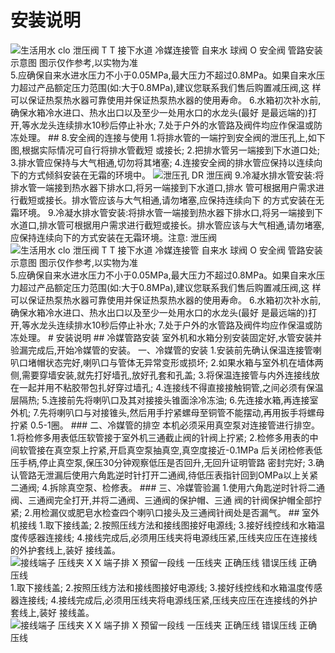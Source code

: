 # 安装说明
<img src="https://bdoss-ys.haier.net/llm_kefu_png/8474a377bb62d9c1d59940ba03dd4480_test_4037_1915980_858491.png" alt="生活用水 clo 泄压阀 T T 接下水道 冷媒连接管 自来水 球阀 O 安全阀 管路安装示意图 图示仅作参考,以实物为准">
5.应确保自来水进水压力不小于0.05MPa,最大压力不超过0.8MPa。如果自来水压 力超过产品额定压力范围(如:大于0.8MPa),建议您联系我们售后购置减压阀,这 样可以保证热泵热水器可靠使用并保证热泵热水器的使用寿命。
6.水箱初次补水前,确保水箱冷水进口、热水出口以及至少一处用水口的水龙头(最好 是最远端的)打开,等水龙头连续排水10秒后停止补水; 7.处于户外的水管路及阀件均应作保温或防冻处理。
## 8.安全阀的连接与使用
1.将排水管的一端拧到安全阀的泄压孔上,如下图,根据实际情况可自行将排水管截短 或接长;
2.把排水管另一端接到下水道口处;
3.排水管应保持与大气相通,切勿将其堵塞;
4.连接安全阀的排水管应保持以连续向下的方式倾斜安装在无霜的环境中。
<img src="https://bdoss-ys.haier.net/llm_kefu_png/8474a377bb62d9c1d59940ba03dd4480_test_4037_5301685_9966786.png" alt="泄压孔 DR 泄压阀">
9.冷凝水排水管安装:将排水管一端接到热水器下排水口,将另一端接到下水道口,排水 管可根据用户需求进行截短或接长。排水管应该与大气相通,请勿堵塞,应保持连续向下 的方式安装在无霜环境。
9.冷凝水排水管安装:将排水管一端接到热水器下排水口,将另一端接到下水道口,排水管可根据用户需求进行截短或接长。排水管应该与大气相通,请勿堵塞,应保持连续向下的方式安装在无霜环境。注意: 泄压阀
<img src="https://bdoss-ys.haier.net/llm_kefu_png/8474a377bb62d9c1d59940ba03dd4480_test_4037_1915980_858491.png" alt="生活用水 clo 泄压阀 T T 接下水道 冷媒连接管 自来水 球阀 O 安全阀 管路安装示意图 图示仅作参考,以实物为准">
5.应确保自来水进水压力不小于0.05MPa,最大压力不超过0.8MPa。如果自来水压 力超过产品额定压力范围(如:大于0.8MPa),建议您联系我们售后购置减压阀,这 样可以保证热泵热水器可靠使用并保证热泵热水器的使用寿命。
6.水箱初次补水前,确保水箱冷水进口、热水出口以及至少一处用水口的水龙头(最好 是最远端的)打开,等水龙头连续排水10秒后停止补水; 7.处于户外的水管路及阀件均应作保温或防冻处理。  
# 安装说明
## 冷媒管路安装
室外机和水箱分别安装固定好,水管安装并验漏完成后,开始冷媒管的安装。
一、冷媒管的安装
1.安装前先确认保温连接管喇叭口堵帽状态完好,喇叭口与管体无异常变形或损坏; 2.如果水箱与室外机在墙体两侧,需要穿墙安装,就先打好墙孔,放好孔套和孔盖;
3.将保温连接管与内外连接线放在一起并用不粘胶带包扎好穿过墙孔;
4.连接线不得直接接触铜管,之间必须有保温层隔热;
5.连接前先将喇叭口及其对接接头锥面涂冷冻油;
6.先连接水箱,再连接室外机;
7.先将喇叭口与对接锥头,然后用手拧紧螺母至铜管不能摆动,再用扳手将螺母拧紧 0.5-1圈。
### 二、冷媒管的排空
本机必须采用真空泵对连接管进行排空。
1.将检修多用表低压软管接于室外机三通截止阀的针阀上拧紧;
2.检修多用表的中间软管接在真空泵上拧紧,开启真空泵抽真空,真空度接近-0.1MPa 后关闭检修表低压手柄,停止真空泵,保压30分钟观察低压是否回升,无回升证明管路 密封完好;
3.确认管路无泄漏后使用六角匙逆时针打开二通阀,待低压表指针回到OMPa以上关紧 二通阀;
4.拆除真空泵、检修表。
### 三、冷媒管验漏
1.使用六角匙逆时针将二通阀、三通阀完全打开,并将二通阀、三通阀的保护帽、三通 阀的针阀保护帽全部拧紧;
2.用检漏仪或肥皂水检查四个喇叭口接头及三通阀针阀处是否漏气。
## 室外机接线
1.取下接线盖;
2.按照压线方法和接线图接好电源线;
3.接好线控线和水箱温度传感器连接线;
4.接线完成后,必须用压线夹将电源线压紧,压线夹应压在连接线的外护套线上,装好 接线盖。
<img src="https://bdoss-ys.haier.net/llm_kefu_png/8474a377bb62d9c1d59940ba03dd4480_test_4037_6383053_1690027.png" alt="接线端子 压线夹 X X 端子排 X 预留一段线 一压线夹 正确压线 错误压线  
正确压线">
1.取下接线盖;
2.按照压线方法和接线图接好电源线;
3.接好线控线和水箱温度传感器连接线;
4.接线完成后,必须用压线夹将电源线压紧,压线夹应压在连接线的外护套线上,装好 接线盖。
<img src="https://bdoss-ys.haier.net/llm_kefu_png/8474a377bb62d9c1d59940ba03dd4480_test_4037_6383053_1690027.png" alt="接线端子 压线夹 X X 端子排 X 预留一段线 一压线夹 正确压线 错误压线  
正确压线">